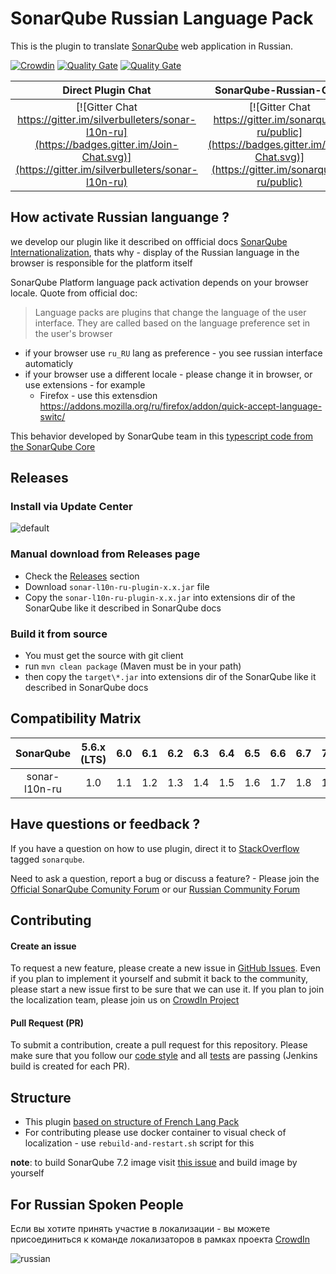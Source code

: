 # SonarQube Russian Language Pack

This is the plugin to translate [SonarQube](http://www.sonarqube.org/) web application in Russian.

[![Crowdin](https://d322cqt584bo4o.cloudfront.net/sonar-l10-ru/localized.svg)](https://crowdin.com/project/sonar-l10-ru)
[![Quality Gate](https://sonarqube.com/api/badges/gate?key=org.sonarqube.l10n.ru:sonar-l10n-ru-plugin)](https://sonarqube.com/dashboard/index/org.sonarqube.l10n.ru:sonar-l10n-ru-plugin)
[![Quality Gate](https://sonarqube.com/api/badges/measure?key=org.sonarqube.l10n.ru:sonar-l10n-ru-plugin&metric=coverage)](https://sonarqube.com/dashboard/index/org.sonarqube.l10n.ru:sonar-l10n-ru-plugin)

Direct Plugin Chat   | SonarQube-Russian-Chat |
:-------------------:|:----------------------:|
[![Gitter Chat https://gitter.im/silverbulleters/sonar-l10n-ru](https://badges.gitter.im/Join-Chat.svg)](https://gitter.im/silverbulleters/sonar-l10n-ru)            | [![Gitter Chat https://gitter.im/sonarqube-ru/public](https://badges.gitter.im/Join-Chat.svg)](https://gitter.im/sonarqube-ru/public)           |

## How activate Russian languange ?

we develop our plugin like it described on offficial docs [SonarQube Internationalization](https://docs.sonarqube.org/display/DEV/Internationalization), thats why - display of the Russian language in the browser is responsible for the platform itself

SonarQube Platform language pack activation depends on your browser locale. Quote from official doc:

> Language packs are plugins that change the language of the user interface. They are called based on the language preference set in the user's browser

* if your browser use `ru_RU` lang as preference - you see russian interface automaticly 
* if your browser use a different locale - please change it in browser, or use extensions - for example
  * Firefox - use this extensdion https://addons.mozilla.org/ru/firefox/addon/quick-accept-language-switc/

This behavior developed by SonarQube team in this [typescript code from the SonarQube Core](https://github.com/SonarSource/sonarqube/blob/master/server/sonar-web/src/main/js/helpers/l10n.ts)

## Releases

### Install via Update Center

![default](https://cloud.githubusercontent.com/assets/1132840/18093575/fd4abb4a-6ed8-11e6-9662-16133aab406f.PNG)

### Manual download from Releases page

* Check the [Releases](https://github.com/silverbulleters/sonar-l10n-ru/releases) section
* Download `sonar-l10n-ru-plugin-x.x.jar` file
* Copy the `sonar-l10n-ru-plugin-x.x.jar` into extensions dir of the SonarQube like it described in SonarQube docs

### Build it from source

* You must get the source with git client
* run `mvn clean package` (Maven must be in your path)
* then copy the `target\*.jar` into extensions dir of the SonarQube like it described in SonarQube docs

## Compatibility Matrix
SonarQube     | 5.6.x (LTS) | 6.0 | 6.1 | 6.2 | 6.3 | 6.4 | 6.5 | 6.6 | 6.7 | 7.0 | 7.1  | 7.2  |
:------------:|:-----------:|:---:|:---:|:---:|:---:|:---:|:---:|:---:|:---:|:---:|:----:|:----:|
sonar-l10n-ru | 1.0         | 1.1 | 1.2 | 1.3 | 1.4 | 1.5 | 1.6 | 1.7 | 1.8 | 1.9 | 1.10 | 1.10 |

## Have questions or feedback ?

If you have a question on how to use plugin, direct it to [StackOverflow](http://stackoverflow.com/questions/tagged/sonarqube) tagged `sonarqube`.

Need to ask a question, report a bug or discuss a feature? - Please join the [Official SonarQube Comunity Forum](https://community.sonarsource.com/) or our [Russian Community Forum](https://xdd.silverbulleters.org/c/razrabotka/continious-inspection)

## Contributing

#### Create an issue

To request a new feature, please create a new issue in [GitHub Issues](https://github.com/silverbulleters/sonar-l10n-ru/issues).
Even if you plan to implement it yourself and submit it back to the community, please start a new issue first to be sure that we can use it.
If you plan to join the localization team, please join us on [CrowdIn Project](https://crowdin.com/project/sonar-l10-ru/ru#)

#### Pull Request (PR)

To submit a contribution, create a pull request for this repository. Please make sure that you follow our [code style](https://github.com/SonarSource/sonar-developer-toolset#code-style) and all [tests](#testing) are passing (Jenkins build is created for each PR).

## Structure

* This plugin [based on structure of French Lang Pack](https://github.com/SonarQubeCommunity/sonar-l10n-fr)
* For contributing please use docker container to visual check of localization - use `rebuild-and-restart.sh` script for this

**note**: to build SonarQube 7.2 image visit [this issue](https://github.com/SonarSource/docker-sonarqube/issues/182#issuecomment-401045259) and build image by yourself

## For Russian Spoken People

Если вы хотите принять участие в локализации - вы можете присоединиться к команде локализаторов в рамках проекта [CrowdIn](https://crowdin.com/project/sonar-l10-ru/ru#)

![russian](https://cloud.githubusercontent.com/assets/1132840/18093540/e03b8304-6ed8-11e6-80c7-2a14b967dbc9.PNG)
